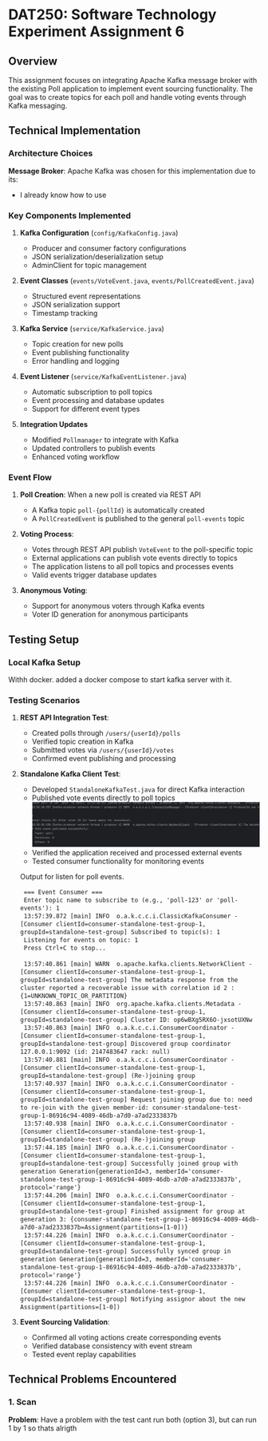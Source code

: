 # DAT250: Software Technology Experiment Assignment 6

## Overview

This assignment focuses on integrating Apache Kafka message broker with the existing Poll application to implement event sourcing functionality. The goal was to create topics for each poll and handle voting events through Kafka messaging.

## Technical Implementation

### Architecture Choices

**Message Broker**: Apache Kafka was chosen for this implementation due to its:
- I already know how to use

### Key Components Implemented

1. **Kafka Configuration** (`config/KafkaConfig.java`)
    - Producer and consumer factory configurations
    - JSON serialization/deserialization setup
    - AdminClient for topic management

2. **Event Classes** (`events/VoteEvent.java`, `events/PollCreatedEvent.java`)
    - Structured event representations
    - JSON serialization support
    - Timestamp tracking

3. **Kafka Service** (`service/KafkaService.java`)
    - Topic creation for new polls
    - Event publishing functionality
    - Error handling and logging

4. **Event Listener** (`service/KafkaEventListener.java`)
    - Automatic subscription to poll topics
    - Event processing and database updates
    - Support for different event types

5. **Integration Updates**
    - Modified `Pollmanager` to integrate with Kafka
    - Updated controllers to publish events
    - Enhanced voting workflow

### Event Flow

1. **Poll Creation**: When a new poll is created via REST API
    - A Kafka topic `poll-{pollId}` is automatically created
    - A `PollCreatedEvent` is published to the general `poll-events` topic

2. **Voting Process**:
    - Votes through REST API publish `VoteEvent` to the poll-specific topic
    - External applications can publish vote events directly to topics
    - The application listens to all poll topics and processes events
    - Valid events trigger database updates

3. **Anonymous Voting**:
    - Support for anonymous voters through Kafka events
    - Voter ID generation for anonymous participants

## Testing Setup

### Local Kafka Setup
Withh docker. added a docker compose to start kafka server with it.

### Testing Scenarios

1. **REST API Integration Test**:
    - Created polls through `/users/{userId}/polls`
    - Verified topic creation in Kafka
    - Submitted votes via `/users/{userId}/votes`
    - Confirmed event publishing and processing

2. **Standalone Kafka Client Test**:
    - Developed `StandaloneKafkaTest.java` for direct Kafka interaction
    - Published vote events directly to poll topics
      ![Publish vote event](screenshots/kafka_voteevent.png)
    - Verified the application received and processed external events
    - Tested consumer functionality for monitoring events
   
    Output for listen for poll events.
   ```
    === Event Consumer ===
    Enter topic name to subscribe to (e.g., 'poll-123' or 'poll-events'): 1
    13:57:39.872 [main] INFO  o.a.k.c.c.i.ClassicKafkaConsumer - [Consumer clientId=consumer-standalone-test-group-1, groupId=standalone-test-group] Subscribed to topic(s): 1
    Listening for events on topic: 1
    Press Ctrl+C to stop...
    
    13:57:40.861 [main] WARN  o.apache.kafka.clients.NetworkClient - [Consumer clientId=consumer-standalone-test-group-1, groupId=standalone-test-group] The metadata response from the cluster reported a recoverable issue with correlation id 2 : {1=UNKNOWN_TOPIC_OR_PARTITION}
    13:57:40.863 [main] INFO  org.apache.kafka.clients.Metadata - [Consumer clientId=consumer-standalone-test-group-1, groupId=standalone-test-group] Cluster ID: op6wBXg5RX6O-jxsotUXNw
    13:57:40.863 [main] INFO  o.a.k.c.c.i.ConsumerCoordinator - [Consumer clientId=consumer-standalone-test-group-1, groupId=standalone-test-group] Discovered group coordinator 127.0.0.1:9092 (id: 2147483647 rack: null)
    13:57:40.881 [main] INFO  o.a.k.c.c.i.ConsumerCoordinator - [Consumer clientId=consumer-standalone-test-group-1, groupId=standalone-test-group] (Re-)joining group
    13:57:40.937 [main] INFO  o.a.k.c.c.i.ConsumerCoordinator - [Consumer clientId=consumer-standalone-test-group-1, groupId=standalone-test-group] Request joining group due to: need to re-join with the given member-id: consumer-standalone-test-group-1-86916c94-4089-46db-a7d0-a7ad2333837b
    13:57:40.938 [main] INFO  o.a.k.c.c.i.ConsumerCoordinator - [Consumer clientId=consumer-standalone-test-group-1, groupId=standalone-test-group] (Re-)joining group
    13:57:44.185 [main] INFO  o.a.k.c.c.i.ConsumerCoordinator - [Consumer clientId=consumer-standalone-test-group-1, groupId=standalone-test-group] Successfully joined group with generation Generation{generationId=3, memberId='consumer-standalone-test-group-1-86916c94-4089-46db-a7d0-a7ad2333837b', protocol='range'}
    13:57:44.206 [main] INFO  o.a.k.c.c.i.ConsumerCoordinator - [Consumer clientId=consumer-standalone-test-group-1, groupId=standalone-test-group] Finished assignment for group at generation 3: {consumer-standalone-test-group-1-86916c94-4089-46db-a7d0-a7ad2333837b=Assignment(partitions=[1-0])}
    13:57:44.226 [main] INFO  o.a.k.c.c.i.ConsumerCoordinator - [Consumer clientId=consumer-standalone-test-group-1, groupId=standalone-test-group] Successfully synced group in generation Generation{generationId=3, memberId='consumer-standalone-test-group-1-86916c94-4089-46db-a7d0-a7ad2333837b', protocol='range'}
    13:57:44.226 [main] INFO  o.a.k.c.c.i.ConsumerCoordinator - [Consumer clientId=consumer-standalone-test-group-1, groupId=standalone-test-group] Notifying assignor about the new Assignment(partitions=[1-0])
    ```

3. **Event Sourcing Validation**:
    - Confirmed all voting actions create corresponding events
    - Verified database consistency with event stream
    - Tested event replay capabilities

## Technical Problems Encountered

### 1. Scan

**Problem**: Have a problem with the test cant run both (option 3), but can run 1 by 1 so thats alrigth
